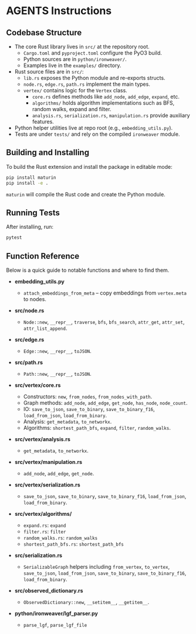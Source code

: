 # AGENTS Instructions

## Codebase Structure
- The core Rust library lives in `src/` at the repository root.
  - `Cargo.toml` and `pyproject.toml` configure the PyO3 build.
  - Python sources are in `python/ironweaver/`.
  - Examples live in the `examples/` directory.
- Rust source files are in `src/`:
  - `lib.rs` exposes the Python module and re-exports structs.
  - `node.rs`, `edge.rs`, `path.rs` implement the main types.
  - `vertex/` contains logic for the `Vertex` class.
    - `core.rs` defines methods like `add_node`, `add_edge`, `expand`, etc.
    - `algorithms/` holds algorithm implementations such as BFS, random walks, expand and filter.
    - `analysis.rs`, `serialization.rs`, `manipulation.rs` provide auxiliary features.
- Python helper utilities live at repo root (e.g., `embedding_utils.py`).
- Tests are under `tests/` and rely on the compiled `ironweaver` module.

## Building and Installing
To build the Rust extension and install the package in editable mode:
```bash
pip install maturin
pip install -e .
```
`maturin` will compile the Rust code and create the Python module.

## Running Tests
After installing, run:
```bash
pytest
```

## Function Reference
Below is a quick guide to notable functions and where to find them.

- **embedding_utils.py**
  - `attach_embeddings_from_meta` – copy embeddings from `vertex.meta` to nodes.

- **src/node.rs**
  - `Node::new`, `__repr__`, `traverse`, `bfs`, `bfs_search`,
    `attr_get`, `attr_set`, `attr_list_append`.

- **src/edge.rs**
  - `Edge::new`, `__repr__`, `toJSON`.

- **src/path.rs**
  - `Path::new`, `__repr__`, `toJSON`.

- **src/vertex/core.rs**
  - Constructors: `new`, `from_nodes`, `from_nodes_with_path`.
  - Graph methods: `add_node`, `add_edge`, `get_node`, `has_node`,
    `node_count`.
  - IO: `save_to_json`, `save_to_binary`, `save_to_binary_f16`, `load_from_json`, `load_from_binary`.
  - Analysis: `get_metadata`, `to_networkx`.
  - Algorithms: `shortest_path_bfs`, `expand`, `filter`, `random_walks`.

- **src/vertex/analysis.rs**
  - `get_metadata`, `to_networkx`.

- **src/vertex/manipulation.rs**
  - `add_node`, `add_edge`, `get_node`.

- **src/vertex/serialization.rs**
  - `save_to_json`, `save_to_binary`, `save_to_binary_f16`, `load_from_json`, `load_from_binary`.

- **src/vertex/algorithms/**
  - `expand.rs`: `expand`
  - `filter.rs`: `filter`
  - `random_walks.rs`: `random_walks`
  - `shortest_path_bfs.rs`: `shortest_path_bfs`

- **src/serialization.rs**
  - `SerializableGraph` helpers including `from_vertex`, `to_vertex`,
    `save_to_json`, `load_from_json`, `save_to_binary`, `save_to_binary_f16`, `load_from_binary`.

- **src/observed_dictionary.rs**
  - `ObservedDictionary::new`, `__setitem__`, `__getitem__`.

- **python/ironweaver/lgf_parser.py**
  - `parse_lgf`, `parse_lgf_file`

